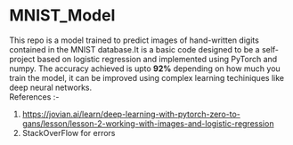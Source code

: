 # MNIST_Model
This repo is a model trained to predict images of hand-written digits contained in the MNIST database.It is a basic code designed to be a self-project based on logistic regression and implemented using PyTorch and numpy. The accuracy achieved is upto **92%** depending on how much you train the model, it can be improved using complex learning techiniques like deep neural networks.  
References :-
1. https://jovian.ai/learn/deep-learning-with-pytorch-zero-to-gans/lesson/lesson-2-working-with-images-and-logistic-regression
2. StackOverFlow for errors
